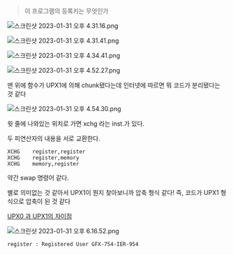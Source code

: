 > 이 프로그램의 등록키는 무엇인가

![스크린샷 2023-01-31 오후 4.31.16.png](1%E1%84%8C%E1%85%AE%E1%84%8E%E1%85%A1%20a3d53534cfa24d96bd790eed3d01f02e/%25E1%2584%2589%25E1%2585%25B3%25E1%2584%258F%25E1%2585%25B3%25E1%2584%2585%25E1%2585%25B5%25E1%2586%25AB%25E1%2584%2589%25E1%2585%25A3%25E1%2586%25BA_2023-01-31_%25E1%2584%258B%25E1%2585%25A9%25E1%2584%2592%25E1%2585%25AE_4.31.16.png)

![스크린샷 2023-01-31 오후 4.31.41.png](1%E1%84%8C%E1%85%AE%E1%84%8E%E1%85%A1%20a3d53534cfa24d96bd790eed3d01f02e/%25E1%2584%2589%25E1%2585%25B3%25E1%2584%258F%25E1%2585%25B3%25E1%2584%2585%25E1%2585%25B5%25E1%2586%25AB%25E1%2584%2589%25E1%2585%25A3%25E1%2586%25BA_2023-01-31_%25E1%2584%258B%25E1%2585%25A9%25E1%2584%2592%25E1%2585%25AE_4.31.41.png)

![스크린샷 2023-01-31 오후 4.34.41.png](1%E1%84%8C%E1%85%AE%E1%84%8E%E1%85%A1%20a3d53534cfa24d96bd790eed3d01f02e/%25E1%2584%2589%25E1%2585%25B3%25E1%2584%258F%25E1%2585%25B3%25E1%2584%2585%25E1%2585%25B5%25E1%2586%25AB%25E1%2584%2589%25E1%2585%25A3%25E1%2586%25BA_2023-01-31_%25E1%2584%258B%25E1%2585%25A9%25E1%2584%2592%25E1%2585%25AE_4.34.41.png)

![스크린샷 2023-01-31 오후 4.52.27.png](1%E1%84%8C%E1%85%AE%E1%84%8E%E1%85%A1%20a3d53534cfa24d96bd790eed3d01f02e/%25E1%2584%2589%25E1%2585%25B3%25E1%2584%258F%25E1%2585%25B3%25E1%2584%2585%25E1%2585%25B5%25E1%2586%25AB%25E1%2584%2589%25E1%2585%25A3%25E1%2586%25BA_2023-01-31_%25E1%2584%258B%25E1%2585%25A9%25E1%2584%2592%25E1%2585%25AE_4.52.27.png)

맨 위에 함수가 UPX1에 의해 chunk됐다는데 인터넷에 따르면 뭐 코드가 분리됐다는 것 같다

![스크린샷 2023-01-31 오후 4.54.30.png](1%E1%84%8C%E1%85%AE%E1%84%8E%E1%85%A1%20a3d53534cfa24d96bd790eed3d01f02e/%25E1%2584%2589%25E1%2585%25B3%25E1%2584%258F%25E1%2585%25B3%25E1%2584%2585%25E1%2585%25B5%25E1%2586%25AB%25E1%2584%2589%25E1%2585%25A3%25E1%2586%25BA_2023-01-31_%25E1%2584%258B%25E1%2585%25A9%25E1%2584%2592%25E1%2585%25AE_4.54.30.png)

윗 줄에 나와있는 위치로 가면 xchg 라는 inst.가 있다.

두 피연산자의 내용을 서로 교환한다.

```
XCHG	register,register
XCHG	register,memory
XCHG	memory,register
```

약간 swap 명령어 같다.

별로 의미없는 것 같아서 UPX1이 뭔지 찾아보니까 압축 형식 같다! 즉, 코드가 UPX1 형식으로 압축이 된 것 같다

[UPX0 과 UPX1의 차이점](https://m.blog.naver.com/PostView.naver?isHttpsRedirect=true&blogId=qlfydehd&logNo=110084297544)

![스크린샷 2023-01-31 오후 6.16.52.png](1%E1%84%8C%E1%85%AE%E1%84%8E%E1%85%A1%20a3d53534cfa24d96bd790eed3d01f02e/%25E1%2584%2589%25E1%2585%25B3%25E1%2584%258F%25E1%2585%25B3%25E1%2584%2585%25E1%2585%25B5%25E1%2586%25AB%25E1%2584%2589%25E1%2585%25A3%25E1%2586%25BA_2023-01-31_%25E1%2584%258B%25E1%2585%25A9%25E1%2584%2592%25E1%2585%25AE_6.16.52.png)

`register : Registered User
GFX-754-IER-954`
